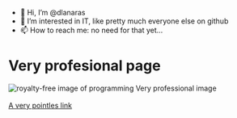 - 👋 Hi, I’m @dlanaras
- 👀 I’m interested in IT, like pretty much everyone else on github
- 📫 How to reach me: no need for that yet...

<!---
dlanaras/dlanaras is a ✨ special ✨ repository because its `README.md` (this file) appears on your GitHub profile.
You can click the Preview link to take a look at your changes.
--->
<html>
  <body>
    <h1>Very profesional page</h1>
      <img src="https://media.gettyimages.com/vectors/programming-code-application-window-vector-id1124838925?s=2048x2048" alt="royalty-free image of programming">
        <italic>Very professional image</italic>
      </img>
    <br>
    <br>
    <a href="https://github.com/dlanaras/dlanaras/tree/main">A very pointles link</a>
  </body>
</html>
